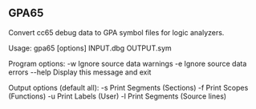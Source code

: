## GPA65
Convert cc65 debug data to GPA symbol files for logic analyzers.

Usage: gpa65 [options] INPUT.dbg OUTPUT.sym

Program options:
  -w        Ignore source data warnings
  -e        Ignore source data errors
  --help    Display this message and exit

Output options (default all):
  -s        Print Segments  (Sections)
  -f        Print Scopes    (Functions)
  -u        Print Labels    (User)
  -l        Print Segments  (Source lines)

